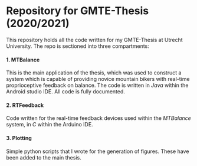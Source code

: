 # Repository for GMTE-Thesis (2020/2021)

This repository holds all the code written for my GMTE-Thesis at Utrecht University.
The repo is sectioned into three compartments:

#### 1. MTBalance
This is the main application of the thesis, which was used to construct a system which is capable of providing novice mountain bikers with real-time proprioceptive feedback on balance. The code is written in *Java* within the Android studio IDE. All code is fully documented.

#### 2. RTFeedback
Code written for the real-time feedback devices used within the *MTBalance* system, in *C* within the Arduino IDE.

#### 3. Plotting
Simple python scripts that I wrote for the generation of figures. These have been added to the main thesis.
